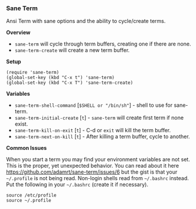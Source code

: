 ### Sane Term

Ansi Term with sane options and the ability to cycle/create terms.

__Overview__

* `sane-term` will cycle through term buffers, creating one if there are none.
* `sane-term-create` will create a new term buffer.

__Setup__

```
(require 'sane-term)
(global-set-key (kbd "C-x t") 'sane-term)
(global-set-key (kbd "C-x T") 'sane-term-create)
```

__Variables__

* `sane-term-shell-command` [`$SHELL or "/bin/sh"`] - shell to use for sane-term.
* `sane-term-initial-create` [`t`] - `sane-term` will create first term if none exist.
* `sane-term-kill-on-exit` [`t`] - C-d or `exit` will kill the term buffer.
* `sane-term-next-on-kill` [`t`] - After killing a term buffer, cycle to another.

__Common Issues__

When you start a term you may find your environment variables are not set. This is the proper, yet unexpected behavior. You can read about it here https://github.com/adamrt/sane-term/issues/6 but the gist is that your `~/.profile` is not being read. Non-login shells read from `~/.bashrc` instead. Put the following in your `~/.bashrc` (create it if necessary).

```
source /etc/profile
source ~/.profile
```
